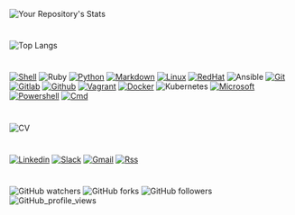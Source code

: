 ![Your Repository's Stats](https://github-readme-stats.vercel.app/api?username=christophe-freijanes&show_icons=true&theme=dark)
#
![Top Langs](https://github-readme-stats.vercel.app/api/top-langs/?username=christophe-freijanes&layout=compact&theme=dark)
#
[![Shell](https://img.shields.io/badge/Shell_Script-121011?style=for-the-badge&logo=gnu-bash&logoColor=white)](https://github.com/christophe-freijanes/scripts/tree/scripts/linux)
![Ruby](https://img.shields.io/badge/Ruby-CC342D?style=for-the-badge&logo=ruby&logoColor=white)
[![Python](https://img.shields.io/badge/Python-FFD43B?style=for-the-badge&logo=python&logoColor=darkgreen)](https://github.com/christophe-freijanes/scripts/tree/scripts/python)
[![Markdown](https://img.shields.io/badge/Markdown-000000?style=for-the-badge&logo=markdown&logoColor=white)](https://github.com/christophe-freijanes/Markdown-Tutorial)
[![Linux](https://img.shields.io/badge/Linux-FCC624?style=for-the-badge&logo=linux&logoColor=black)](https://github.com/christophe-freijanes/formation/tree/formation/DevOps/linux)
[![RedHat](https://img.shields.io/badge/Red%20Hat-EE0000?style=for-the-badge&logo=redhat&logoColor=white)](https://github.com/christophe-freijanes/formation/tree/formation/DevOps/linux)
![Ansible](https://img.shields.io/badge/Ansible-000000?style=for-the-badge&logo=ansible&logoColor=white)
[![Git](https://img.shields.io/badge/Git-F05032?style=for-the-badge&logo=git&logoColor=white)](https://github.com/christophe-freijanes/formation/tree/formation/DevOps/git)
[![Gitlab](https://img.shields.io/badge/GitLab-330F63?style=for-the-badge&logo=gitlab&logoColor=white)](https://github.com/christophe-freijanes/formation/tree/formation/DevOps/git)
[![Github](https://img.shields.io/badge/GitHub-100000?style=for-the-badge&logo=github&logoColor=white)](https://github.com/christophe-freijanes/formation/tree/formation/DevOps/git)
[![Vagrant](https://img.shields.io/badge/vagrant-%231563FF.svg?style=for-the-badge&logo=vagrant&logoColor=white)](https://github.com/christophe-freijanes/formation/tree/formation/DevOps/vagrant)
[![Docker](https://img.shields.io/badge/Docker-2CA5E0?style=for-the-badge&logo=docker&logoColor=white)](https://github.com/christophe-freijanes/formation/tree/formation/DevOps/docker)
![Kubernetes](https://img.shields.io/badge/kubernetes-326ce5.svg?&style=for-the-badge&logo=kubernetes&logoColor=white)
[![Microsoft](https://img.shields.io/badge/Microsoft-666666?style=for-the-badge&logo=microsoft&logoColor=white)](https://github.com/christophe-freijanes/scripts/tree/scripts/windows)
[![Powershell](https://img.shields.io/badge/PowerShell-5391FE?style=for-the-badge&logo=PowerShell&logoColor=white)](https://github.com/christophe-freijanes/scripts/tree/scripts/windows)
[![Cmd](https://img.shields.io/badge/windows%20terminal-4D4D4D?style=for-the-badge&logo=windows%20terminal&logoColor=white)](https://github.com/christophe-freijanes/scripts/tree/scripts/windows)
#
![CV](https://bit.ly/3nBxZQ0)
#
[![Linkedin](https://img.shields.io/badge/linkedin-%230077B5.svg?&style=for-the-badge&logo=linkedin&logoColor=white)](https://bit.ly/3lXfg1Z)
[![Slack](https://img.shields.io/badge/Slack-4A154B?style=for-the-badge&logo=slack&logoColor=white)](https://bit.ly/3jQrlVe)
[![Gmail](https://img.shields.io/badge/Gmail-D14836?style=for-the-badge&logo=gmail&logoColor=white)](mailto:christophe.freijanes@gmail.com?subjects=[Gitub-Contact])
[![Rss](https://img.shields.io/badge/rss-F88900?style=for-the-badge&logo=rss&logoColor=white)](https://github.com/christophe-freijanes.private.atom?token=AOHM7YMQC27PLTZN4VLEXZF7RFNY4)
#
![GitHub watchers](https://img.shields.io/github/watchers/christophe-freijanes/christophe-freijanes?color=brightgreen&style=flat-square) 
![GitHub forks](https://img.shields.io/github/forks/christophe-freijanes/christophe-freijanes?color=blue&style=flat-square) 
![GitHub followers](https://img.shields.io/github/followers/christophe-freijanes?color=red&style=flat-square)
![GitHub_profile_views](https://komarev.com/ghpvc/?username=christophe-freijanes&color=blueviolet&style=flat-square)
